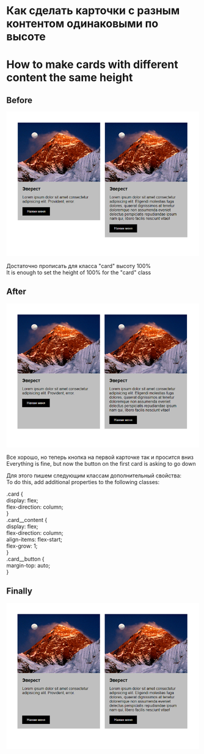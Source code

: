 # Как сделать карточки с разным контентом одинаковыми по высоте
# How to make cards with different content the same height

## Before
![Before](/img/Before.png)

Достаточно прописать для класса "card" высоту 100%  
It is enough to set the height of 100% for the "card" class

## After
![After](/img/After.png)

Все хорошо, но теперь кнопка на первой карточке так и просится вниз  
Everything is fine, but now the button on the first card is asking to go down

Для этого пишем следующим классам дополнительный свойства:  
To do this, add additional properties to the following classes:

.card {  
    display: flex;  
    flex-direction: column;  
}  
.card__content {  
    display: flex;  
    flex-direction: column;  
    align-items: flex-start;  
    flex-grow: 1;  
}  
.card__button {  
    margin-top: auto;  
}  

## Finally
![Finally](/img/Finally.png)